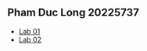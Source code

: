 ## Pham Duc Long 20225737
- <a href = "https://github.com/DannyP4/OOP_Lab_20241_744520/tree/main/Lab01/src"><u>Lab 01</u></a>
- <a href = "https://github.com/DannyP4/OOP_Lab_20241_744520/tree/main/Lab02"><u>Lab 02</u></a>
